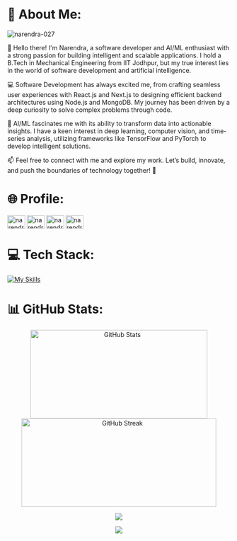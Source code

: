 # 💫 About Me: 
<p align="left"> <img src="https://komarev.com/ghpvc/?username=narendra-027&label=Profile%20views&color=0e75b6&style=flat" alt="narendra-027" /> </p>

👋 Hello there!
I'm Narendra, a software developer and AI/ML enthusiast with a strong passion for building intelligent and scalable applications. I hold a B.Tech in Mechanical Engineering from IIT Jodhpur, but my true interest lies in the world of software development and artificial intelligence.

💻 Software Development has always excited me, from crafting seamless user experiences with React.js and Next.js to designing efficient backend architectures using Node.js and MongoDB. My journey has been driven by a deep curiosity to solve complex problems through code.

🤖 AI/ML fascinates me with its ability to transform data into actionable insights. I have a keen interest in deep learning, computer vision, and time-series analysis, utilizing frameworks like TensorFlow and PyTorch to develop intelligent solutions.

📫 Feel free to connect with me and explore my work. Let’s build, innovate, and push the boundaries of technology together! 🚀
<br>

# 🌐 Profile:
<!--[![LinkedIn](https://img.shields.io/badge/LinkedIn-%230077B5.svg?logo=linkedin&logoColor=white)](https://linkedin.com/in/narendra-jani-027) 
<h3 align="left">🌐 Connect with me:</h3>-->
<p align="left">
<a href="https://linkedin.com/in/narendra-jani-027" target="blank"><img align="center" src="https://raw.githubusercontent.com/rahuldkjain/github-profile-readme-generator/master/src/images/icons/Social/linked-in-alt.svg" alt="narendra-jani-027" height="30" width="40" /></a>
<a href="https://kaggle.com/narendrab20me048" target="blank"><img align="center" src="https://raw.githubusercontent.com/rahuldkjain/github-profile-readme-generator/master/src/images/icons/Social/kaggle.svg" alt="narendrab20me048" height="30" width="40" /></a>
<a href="https://www.leetcode.com/narendra_027" target="blank"><img align="center" src="https://raw.githubusercontent.com/rahuldkjain/github-profile-readme-generator/master/src/images/icons/Social/leet-code.svg" alt="narendra_027" height="30" width="40" /></a>
<a href="https://auth.geeksforgeeks.org/user/narendra11" target="blank"><img align="center" src="https://raw.githubusercontent.com/rahuldkjain/github-profile-readme-generator/master/src/images/icons/Social/geeks-for-geeks.svg" alt="narendra11" height="30" width="40" /></a>
</p>

# 💻 Tech Stack:
[![My Skills](https://skillicons.dev/icons?i=py,c,cpp,kotlin,sqlite,html,css,js,matlab,pytorch,tensorflow,mongodb,aws,arduino,express,react,nodejs,bootstrap,figma,github,latex,androidstudio,vscode,&perline=12)](https://skillicons.dev)
<!--
![C](https://img.shields.io/badge/c-%2300599C.svg?style=for-the-badge&logo=c&logoColor=white) ![C++](https://img.shields.io/badge/c++-%2300599C.svg?style=for-the-badge&logo=c%2B%2B&logoColor=white) ![CSS3](https://img.shields.io/badge/css3-%231572B6.svg?style=for-the-badge&logo=css3&logoColor=white) ![LaTeX](https://img.shields.io/badge/latex-%23008080.svg?style=for-the-badge&logo=latex&logoColor=white) ![Kotlin](https://img.shields.io/badge/kotlin-%230095D5.svg?style=for-the-badge&logo=kotlin&logoColor=white) ![JavaScript](https://img.shields.io/badge/javascript-%23323330.svg?style=for-the-badge&logo=javascript&logoColor=%23F7DF1E) ![Python](https://img.shields.io/badge/python-3670A0?style=for-the-badge&logo=python&logoColor=ffdd54) ![AWS](https://img.shields.io/badge/AWS-%23FF9900.svg?style=for-the-badge&logo=amazon-aws&logoColor=white) ![Express.js](https://img.shields.io/badge/express.js-%23404d59.svg?style=for-the-badge&logo=express&logoColor=%2361DAFB) ![NodeJS](https://img.shields.io/badge/node.js-6DA55F?style=for-the-badge&logo=node.js&logoColor=white) ![React](https://img.shields.io/badge/react-%2320232a.svg?style=for-the-badge&logo=react&logoColor=%2361DAFB) ![ANDROID](https://img.shields.io/badge/android-%2320232a.svg?style=for-the-badge&logo=android&logoColor=%a4c639) ![GitHub](https://img.shields.io/badge/GitHub-%23121011.svg?style=for-the-badge&logo=github&logoColor=white) ![MySQL](https://img.shields.io/badge/mysql-%2300f.svg?style=for-the-badge&logo=mysql&logoColor=white) ![MongoDB](https://img.shields.io/badge/MongoDB-%234ea94b.svg?style=for-the-badge&logo=mongodb&logoColor=white) ![Keras](https://img.shields.io/badge/Keras-%23D00000.svg?style=for-the-badge&logo=Keras&logoColor=white) ![NumPy](https://img.shields.io/badge/numpy-%23013243.svg?style=for-the-badge&logo=numpy&logoColor=white) ![Pandas](https://img.shields.io/badge/pandas-%23150458.svg?style=for-the-badge&logo=pandas&logoColor=white) ![PyTorch](https://img.shields.io/badge/PyTorch-%23EE4C2C.svg?style=for-the-badge&logo=PyTorch&logoColor=white) ![scikit-learn](https://img.shields.io/badge/scikit--learn-%23F7931E.svg?style=for-the-badge&logo=scikit-learn&logoColor=white) ![TensorFlow](https://img.shields.io/badge/TensorFlow-%23FF6F00.svg?style=for-the-badge&logo=TensorFlow&logoColor=white) ![GIT](https://img.shields.io/badge/Git-fc6d26?style=for-the-badge&logo=git&logoColor=white)-->
# 📊 GitHub Stats:
<div align="center" style="height: 200px;">
  <img src="https://github-readme-stats.vercel.app/api?username=Narendra-027&theme=radical&hide_border=false&include_all_commits=true&count_private=true" alt="GitHub Stats" style="height: 200px; width: 400px;" /> 

  <img src="https://github-readme-streak-stats.herokuapp.com/?user=Narendra-027&theme=radical&hide_border=false" alt="GitHub Streak" style="height: 200px; width: 440px;"/>

  ![](https://github-profile-trophy.vercel.app/?username=Narendra-027&theme=radical&no-frame=true&no-bg=true&margin-w=0)

  ![](https://github-contributor-stats.vercel.app/api?username=Narendra-027&limit=6&theme=dark&combine_all_yearly_contributions=true)

</div>


<!--
<div align="center">
  <img src="https://github-readme-stats.vercel.app/api?username=Narendra-027&theme=radical&hide_border=false&include_all_commits=true&count_private=true" alt="GitHub Stats" /> 
  <img src="https://github-readme-streak-stats.herokuapp.com/?user=Narendra-027&theme=radical&hide_border=false" alt="GitHub Streak" />
  <img src="https://github-readme-stats.vercel.app/api/top-langs/?username=Narendra-027&theme=radical&hide_border=false&include_all_commits=true&count_private=true&layout=compact" alt="Top Languages" />
</div>
-->
<br/>

<!--
![](https://github-readme-stats.vercel.app/api?username=Narendra-027&theme=radical&hide_border=false&include_all_commits=true&count_private=true)<br/>
![](https://github-readme-streak-stats.herokuapp.com/?user=Narendra-027&theme=radical&hide_border=false)<br/>
![](https://github-readme-stats.vercel.app/api/top-langs/?username=Narendra-027&theme=radical&hide_border=false&include_all_commits=true&count_private=true&layout=compact)
--->

<!--

![](https://github-profile-trophy.vercel.app/?username=Narendra-027&theme=radical&no-frame=false&no-bg=true&margin-w=4)
[![](https://visitcount.itsvg.in/api?id=Narendra-027&icon=0&color=0)](https://visitcount.itsvg.in)

### ✍️ Random Dev Quote
![](https://quotes-github-readme.vercel.app/api?type=horizontal&theme=radical)

### 🔝 Top Contributed Repo
![](https://github-contributor-stats.vercel.app/api?username=Narendra-027&limit=5&theme=dark&combine_all_yearly_contributions=true)

### 😂 Random Dev Meme
<img src='https://randommeme-five.vercel.app/' style="height: 400px;"/>
-->
<!-- Proudly created with GPRM ( https://gprm.itsvg.in ) -->
